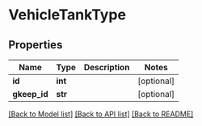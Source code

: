 # VehicleTankType

## Properties
Name | Type | Description | Notes
------------ | ------------- | ------------- | -------------
**id** | **int** |  | [optional] 
**gkeep_id** | **str** |  | [optional] 

[[Back to Model list]](../README.md#documentation-for-models) [[Back to API list]](../README.md#documentation-for-api-endpoints) [[Back to README]](../README.md)

